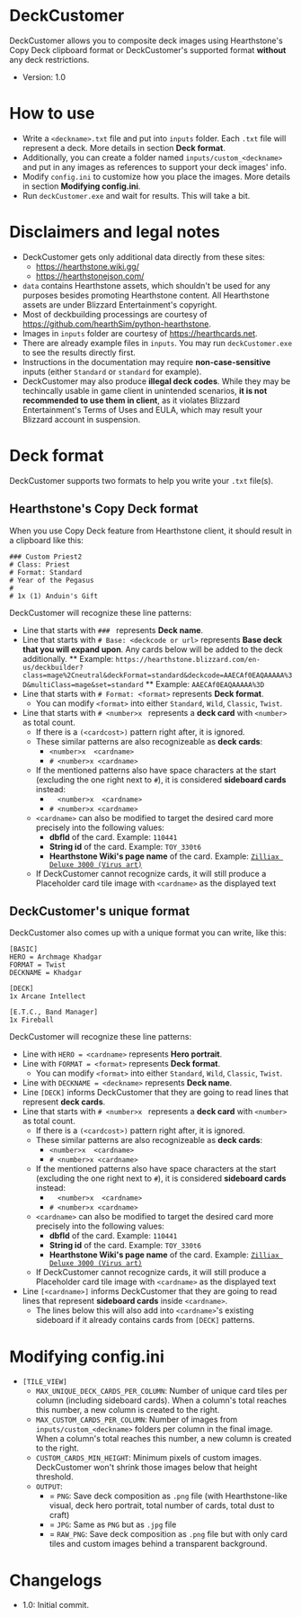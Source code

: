 # DeckCustomer

DeckCustomer allows you to composite deck images using Hearthstone's Copy Deck clipboard format or DeckCustomer's supported format **without** any deck restrictions.
* Version: 1.0

# How to use
* Write a ``<deckname>.txt`` file and put into ``inputs`` folder. Each ``.txt`` file will represent a deck. More details in section **Deck format**.
* Additionally, you can create a folder named ``inputs/custom_<deckname>`` and put in any images as references to support your deck images' info.
* Modify ``config.ini`` to customize how you place the images. More details in section **Modifying config.ini**.
* Run ``deckCustomer.exe`` and wait for results. This will take a bit.

# Disclaimers and legal notes
* DeckCustomer gets only additional data directly from these sites:
  * https://hearthstone.wiki.gg/
  * https://hearthstonejson.com/
* ``data`` contains Hearthstone assets, which shouldn't be used for any purposes besides promoting Hearthstone content. All Hearthstone assets are under Blizzard Entertainment's copyright.
* Most of deckbuilding processings are courtesy of https://github.com/hearthSim/python-hearthstone.
* Images in ``inputs`` folder are courtesy of https://hearthcards.net.
* There are already example files in ``inputs``. You may run ``deckCustomer.exe`` to see the results directly first.
* Instructions in the documentation may require **non-case-sensitive** inputs (either ``Standard`` or ``standard`` for example).
* DeckCustomer may also produce **illegal deck codes**. While they may be techincally usable in game client in unintended scenarios, **it is not recommended to use them in client**, as it violates Blizzard Entertainment's Terms of Uses and EULA, which may result your Blizzard account in suspension.

# Deck format
DeckCustomer supports two formats to help you write your ``.txt`` file(s).
## Hearthstone's Copy Deck format
When you use Copy Deck feature from Hearthstone client, it should result in a clipboard like this:
```
### Custom Priest2
# Class: Priest
# Format: Standard
# Year of the Pegasus
#
# 1x (1) Anduin's Gift
```
DeckCustomer will recognize these line patterns:
* Line that starts with ``### `` represents **Deck name**.
* Line that starts with ``# Base: <deckcode or url>`` represents **Base deck that you will expand upon**. Any cards below will be added to the deck additionally.
** Example: ``https://hearthstone.blizzard.com/en-us/deckbuilder?class=mage%2Cneutral&deckFormat=standard&deckcode=AAECAf0EAQAAAAA%3D&multiClass=mage&set=standard``
** Example: ``AAECAf0EAQAAAAA%3D``
* Line that starts with ``# Format: <format>`` represents **Deck format**.
  * You can modify ``<format>`` into either ``Standard``, ``Wild``, ``Classic``, ``Twist``.
* Line that starts with ``# <number>x `` represents a **deck card** with ``<number>`` as total count.
  * If there is a ``(<cardcost>)`` pattern right after, it is ignored.
  * These similar patterns are also recognizeable as **deck cards**:
    * ``<number>x  <cardname>``
    * ``# <number>x <cardname>``
   * If the mentioned patterns also have space characters at the start (excluding the one right next to ``#``), it is considered **sideboard cards** instead:
     * ``  <number>x  <cardname>``
     * ``# <number>x <cardname>``
    * ``<cardname>`` can also be modified to target the desired card more precisely into the following values:
      * **dbfId** of the card. Example: ``110441``
      * **String id** of the card. Example: ``TOY_330t6``
      * **Hearthstone Wiki's page name** of the card. Example: [``Zilliax Deluxe 3000 (Virus art)``](https://hearthstone.wiki.gg/wiki/Zilliax_Deluxe_3000_\(Virus_art\))
  * If DeckCustomer cannot recognize cards, it will still produce a Placeholder card tile image with ``<cardname>`` as the displayed text
## DeckCustomer's unique format
DeckCustomer also comes up with a unique format you can write, like this:
```
[BASIC]
HERO = Archmage Khadgar
FORMAT = Twist
DECKNAME = Khadgar

[DECK]
1x Arcane Intellect

[E.T.C., Band Manager]
1x Fireball
```
DeckCustomer will recognize these line patterns:
* Line with ``HERO = <cardname>`` represents **Hero portrait**.
* Line with ``FORMAT = <format>`` represents **Deck format**.
  * You can modify ``<format>`` into either ``Standard``, ``Wild``, ``Classic``, ``Twist``.
* Line with ``DECKNAME = <deckname>`` represents **Deck name**.
* Line ``[DECK]`` informs DeckCustomer that they are going to read lines that represent **deck cards**.
* Line that starts with ``# <number>x `` represents a **deck card** with ``<number>`` as total count.
  * If there is a ``(<cardcost>)`` pattern right after, it is ignored.
  * These similar patterns are also recognizeable as **deck cards**:
    * ``<number>x  <cardname>``
    * ``# <number>x <cardname>``
  * If the mentioned patterns also have space characters at the start (excluding the one right next to ``#``), it is considered **sideboard cards** instead:
    * ``  <number>x  <cardname>``
    * ``# <number>x <cardname>``
  * ``<cardname>`` can also be modified to target the desired card more precisely into the following values:
    * **dbfId** of the card. Example: ``110441``
    * **String id** of the card. Example: ``TOY_330t6``
    * **Hearthstone Wiki's page name** of the card. Example: [``Zilliax Deluxe 3000 (Virus art)``](https://hearthstone.wiki.gg/wiki/Zilliax_Deluxe_3000_\(Virus_art\))
  * If DeckCustomer cannot recognize cards, it will still produce a Placeholder card tile image with ``<cardname>`` as the displayed text
* Line ``[<cardname>]`` informs DeckCustomer that they are going to read lines that represent **sideboard cards** inside ``<cardname>``.
  * The lines below this will also add into ``<cardname>``'s existing sideboard if it already contains cards from ``[DECK]`` patterns.
 # Modifying config.ini
 * ``[TILE_VIEW]``
   * ``MAX_UNIQUE_DECK_CARDS_PER_COLUMN``: Number of unique card tiles per column (including sideboard cards). When a column's total reaches this number, a new column is created to the right.
   * ``MAX_CUSTOM_CARDS_PER_COLUMN``: Number of images from ``inputs/custom_<deckname>`` folders per column in the final image. When a column's total reaches this number, a new column is created to the right.
   * ``CUSTOM_CARDS_MIN_HEIGHT``: Minimum pixels of custom images. DeckCustomer won't shrink those images below that height threshold.
   * ``OUTPUT``:
      * = ``PNG``: Save deck composition as ``.png`` file (with Hearthstone-like visual, deck hero portrait, total number of cards, total dust to craft)
      * = ``JPG``: Same as ``PNG`` but as ``.jpg`` file
      * = ``RAW_PNG``: Save deck composition as ``.png`` file but with only card tiles and custom images behind a transparent background.

# Changelogs
* 1.0: Initial commit.
